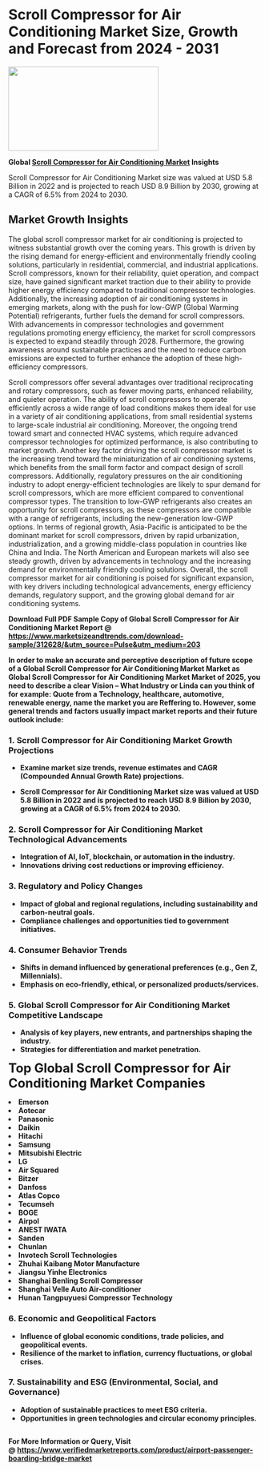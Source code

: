 <H1>Scroll Compressor for Air Conditioning Market Size, Growth and Forecast from 2024 - 2031</H1><img class="aligncenter size-medium wp-image-584254" src="https://thirdeyenews.in/wp-content/uploads/2024/09/Global-Market-Research-300x168.jpeg" alt="" width="300" height="168" /><p><strong>Global&nbsp;<a href="https://www.marketsizeandtrends.com/download-sample/312628/&amp;utm_source=Pulse&amp;utm_medium=203">Scroll Compressor for Air Conditioning Market</a> Insights</strong></p><p>Scroll Compressor for Air Conditioning Market size was valued at USD 5.8 Billion in 2022 and is projected to reach USD 8.9 Billion by 2030, growing at a CAGR of 6.5% from 2024 to 2030.</p><p><h2>Market Growth Insights</h2> <p>The global scroll compressor market for air conditioning is projected to witness substantial growth over the coming years. This growth is driven by the rising demand for energy-efficient and environmentally friendly cooling solutions, particularly in residential, commercial, and industrial applications. Scroll compressors, known for their reliability, quiet operation, and compact size, have gained significant market traction due to their ability to provide higher energy efficiency compared to traditional compressor technologies. Additionally, the increasing adoption of air conditioning systems in emerging markets, along with the push for low-GWP (Global Warming Potential) refrigerants, further fuels the demand for scroll compressors. With advancements in compressor technologies and government regulations promoting energy efficiency, the market for scroll compressors is expected to expand steadily through 2028. Furthermore, the growing awareness around sustainable practices and the need to reduce carbon emissions are expected to further enhance the adoption of these high-efficiency compressors.</p> <p><strong></strong></p> <p>Scroll compressors offer several advantages over traditional reciprocating and rotary compressors, such as fewer moving parts, enhanced reliability, and quieter operation. The ability of scroll compressors to operate efficiently across a wide range of load conditions makes them ideal for use in a variety of air conditioning applications, from small residential systems to large-scale industrial air conditioning. Moreover, the ongoing trend toward smart and connected HVAC systems, which require advanced compressor technologies for optimized performance, is also contributing to market growth. Another key factor driving the scroll compressor market is the increasing trend toward the miniaturization of air conditioning systems, which benefits from the small form factor and compact design of scroll compressors. Additionally, regulatory pressures on the air conditioning industry to adopt energy-efficient technologies are likely to spur demand for scroll compressors, which are more efficient compared to conventional compressor types. The transition to low-GWP refrigerants also creates an opportunity for scroll compressors, as these compressors are compatible with a range of refrigerants, including the new-generation low-GWP options. In terms of regional growth, Asia-Pacific is anticipated to be the dominant market for scroll compressors, driven by rapid urbanization, industrialization, and a growing middle-class population in countries like China and India. The North American and European markets will also see steady growth, driven by advancements in technology and the increasing demand for environmentally friendly cooling solutions. Overall, the scroll compressor market for air conditioning is poised for significant expansion, with key drivers including technological advancements, energy efficiency demands, regulatory support, and the growing global demand for air conditioning systems.</p> <p><strong></p><p><span class=""><strong>Download Full PDF Sample Copy of Global Scroll Compressor for Air Conditioning Market Report</strong> @ <a href="https://www.marketsizeandtrends.com/download-sample/312628/&amp;utm_source=Pulse&amp;utm_medium=203" target="_blank">https://www.marketsizeandtrends.com/download-sample/312628/&amp;utm_source=Pulse&amp;utm_medium=203</a></span></p><p>In order to make an accurate and perceptive description of future scope of a Global&nbsp;Scroll Compressor for Air Conditioning Market Market as Global&nbsp;Scroll Compressor for Air Conditioning Market Market of 2025, you need to describe a clear Vision &ndash; What Industry or Linda can you think of for example: Quote from a Technology, healthcare, automotive, renewable energy, name the market you are Reffering to. However, some general trends and factors usually impact market reports and their future outlook include:</p><h3>1.&nbsp;<strong>Scroll Compressor for Air Conditioning Market Growth Projections</strong></h3><ul><li>Examine market size trends, revenue estimates and CAGR (Compounded Annual Growth Rate) projections.</li><li><p>Scroll Compressor for Air Conditioning Market size was valued at USD 5.8 Billion in 2022 and is projected to reach USD 8.9 Billion by 2030, growing at a CAGR of 6.5% from 2024 to 2030.</p></li></ul><h3>2.&nbsp;<strong>Scroll Compressor for Air Conditioning Market Technological Advancements</strong></h3><ul><li>Integration of AI, IoT, blockchain, or automation in the industry.</li><li>Innovations driving cost reductions or improving efficiency.</li></ul><h3>3.&nbsp;<strong>Regulatory and Policy Changes</strong></h3><ul><li>Impact of global and regional regulations, including sustainability and carbon-neutral goals.</li><li>Compliance challenges and opportunities tied to government initiatives.</li></ul><h3>4.&nbsp;<strong>Consumer Behavior Trends</strong></h3><ul><li>Shifts in demand influenced by generational preferences (e.g., Gen Z, Millennials).</li><li>Emphasis on eco-friendly, ethical, or personalized products/services.</li></ul><h3>5.&nbsp;<strong>Global Scroll Compressor for Air Conditioning Market Competitive Landscape</strong></h3><ul><li>Analysis of key players, new entrants, and partnerships shaping the industry.</li><li>Strategies for differentiation and market penetration.</li></ul><p data-pm-slice="1 1 []"><span style="color: inherit; font-family: inherit; font-size: 25px;">Top Global Scroll Compressor for Air Conditioning Market Companies</span></p><div class="" data-test-id=""><p><li>Emerson</li><li> Aotecar</li><li> Panasonic</li><li> Daikin</li><li> Hitachi</li><li> Samsung</li><li> Mitsubishi Electric</li><li> LG</li><li> Air Squared</li><li> Bitzer</li><li> Danfoss</li><li> Atlas Copco</li><li> Tecumseh</li><li> BOGE</li><li> Airpol</li><li> ANEST IWATA</li><li> Sanden</li><li> Chunlan</li><li> Invotech Scroll Technologies</li><li> Zhuhai Kaibang Motor Manufacture</li><li> Jiangsu Yinhe Electronics</li><li> Shanghai Benling Scroll Compressor</li><li> Shanghai Velle Auto Air-conditioner</li><li> Hunan Tangpuyuesi Compressor Technology</li></p></div><h3>6.&nbsp;<strong>Economic and Geopolitical Factors</strong></h3><ul><li>Influence of global economic conditions, trade policies, and geopolitical events.</li><li>Resilience of the market to inflation, currency fluctuations, or global crises.</li></ul><h3>7.&nbsp;<strong>Sustainability and ESG (Environmental, Social, and Governance)</strong></h3><ul><li>Adoption of sustainable practices to meet ESG criteria.</li><li>Opportunities in green technologies and circular economy principles.</li></ul><h2><strong style="font-size: 14px;">For More Information or Query, Visit @&nbsp;</strong><a style="background-color: #ffffff; font-size: 14px;" href="https://www.marketsizeandtrends.com/report/scroll-compressor-for-air-conditioning-market/" target="_blank">https://www.verifiedmarketreports.com/product/airport-passenger-boarding-bridge-market</a></h2>
